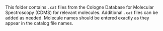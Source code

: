 This folder contains `.cat` files from the Cologne Database for Molecular Spectroscopy (CDMS) for relevant molecules. Additional `.cat` files can be added as needed. Molecule names should be entered exactly as they appear in the catalog file names.
